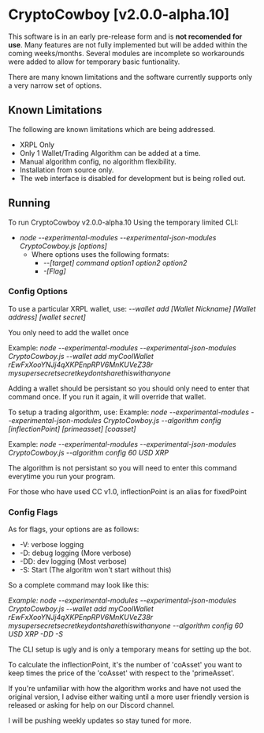 # CryptoCowboy [v2.0.0-alpha.10]

This software is in an early pre-release form and is **not recomended for use**.
Many features are not fully implemented but will be added within the coming weeks/months.
Several modules are incomplete so workarounds were added to allow for temporary basic funtionality.

There are many known limitations and the software currently supports only a very narrow set of options.

## Known Limitations
The following are known limitations which are being addressed.
* XRPL Only
* Only 1 Wallet/Trading Algorithm can be added at a time.
* Manual algorithm config, no algorithm flexibility.
* Installation from source only.
* The web interface is disabled for development but is being rolled out.

## Running
To run CryptoCowboy v2.0.0-alpha.10 Using the temporary limited CLI:

* *node --experimental-modules --experimental-json-modules CryptoCowboy.js [options]*
  * Where options uses the following formats:
    * *--[target] command option1 option2 option2*
    * *-[Flag]*

### Config Options

To use a particular XRPL wallet, use:
*--wallet add [Wallet Nickname] [Wallet address] [wallet secret]*

You only need to add the wallet once

Example: *node --experimental-modules --experimental-json-modules CryptoCowboy.js --wallet add myCoolWallet rEwFxXooYNJj4qXKPEnpRPV6MnKUVeZ38r mysupersecretsecretkeydontsharethiswithanyone*

Adding a wallet should be persistant so you should only need to enter that command once. If you run it again, it will override that wallet.

To setup a trading algorithm, use:
Example: *node --experimental-modules --experimental-json-modules CryptoCowboy.js --algorithm config [inflectionPoint] [primeasset] [coasset]*

Example: *node --experimental-modules --experimental-json-modules CryptoCowboy.js --algorithm config 60 USD XRP*

The algorithm is not persistant so you will need to enter this command everytime you run your program.

For those who have used CC v1.0, inflectionPoint is an alias for fixedPoint

### Config Flags
As for flags, your options are as follows:

* -V: verbose logging
* -D: debug logging (More verbose)
* -DD: dev logging (Most verbose)
* -S: Start (The algoritm won't start without this)

So a complete command may look like this:

*Example: node --experimental-modules --experimental-json-modules CryptoCowboy.js --wallet add myCoolWallet rEwFxXooYNJj4qXKPEnpRPV6MnKUVeZ38r mysupersecretsecretkeydontsharethiswithanyone --algorithm config 60 USD XRP -DD -S*

The CLI setup is ugly and is only a temporary means for setting up the bot.

To calculate the inflectionPoint, it's the number of 'coAsset' you want to keep times the price of the 'coAsset' with respect to the 'primeAsset'.

If you're unfamiliar with how the algorithm works and have not used the original version, I advise either waiting until a more user friendly version is released or asking for help on our Discord channel.

I will be pushing weekly updates so stay tuned for more.